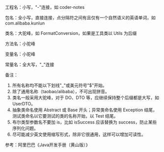 
工程名：小写，"-"连接，如 coder-notes

包名：全小写，直接连接，点分隔符之间有且仅有一个自然语义的英语单词，如 com.alibaba.kunlun

类名：大驼峰，如 FormatConversion，如果是工具类以 Utils 为后缀

方法名：小驼峰

变量名：小驼峰

常量名：全大写，"\_"连接

备注：

1. 所有名称均不能以下划线"\_"或美元符号"$"开始。
2. 除了通用名称（taobao/alibaba），不可出现拼音。
3. 类名一般采用大驼峰，对于 DO、DTO 等，应继续保持整个后缀都是大写，如 UserDTO。
4. 抽象类命名使用 Abstract 或 Base 开头；异常类命名使用 Exception 结尾，测试类命名以它要测试的类的名称开始，以 Test 结尾。
5. 布尔类型参数名不要加 is，比如 isSuccess 应该替换为 success，防止某些序列化问题。
6. 尽可能减少英文使用缩写形式，除非它很通用，这样可以增加可读性。

参考：阿里巴巴《Java开发手册（黄山版）》
